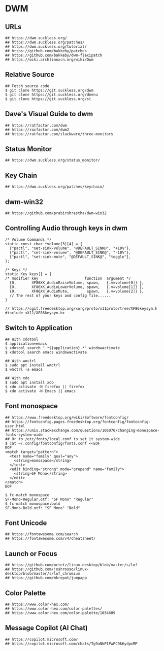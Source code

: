 DWM
===

## URLs

    ## https://dwm.suckless.org/
    ## https://dwm.suckless.org/patches/
    ## https://dwm.suckless.org/tutorial/
    ## https://github.com/bakkeby/patches
    ## https://github.com/bakkeby/dwm-flexipatch
    ## https://wiki.archlinuxcn.org/wiki/Dwm

## Relative Source

    ## Fetch source code
    $ git clone https://git.suckless.org/dwm
    $ git clone https://git.suckless.org/dmenu
    $ git clone https://git.suckless.org/st

## Dave's Visual Guide to dwm

    ## https://ratfactor.com/dwm
    ## https://racfactor.com/dwm2
    ## https://ratfactor.com/slackware/three-monitors

## Status Monitor

    ## https://dwm.suckless.org/status_monitor/

## Key Chain

    ## https://dwm.suckless.org/patches/keychain/

## dwm-win32

    ## https://github.com/prabirshrestha/dwm-win32

## Controlling Audio through keys in dwm

    /* Volume Commands */
    static const char *volume[3][4] = {
      {"pactl", "set-sink-volume", "@DEFAULT_SINK@", "+10%"},
      {"pactl", "set-sink-volume", "@DEFAULT_SINK@", "-10%"},
      {"pactl", "set-sink-mute", "@DEFAULT_SINK@", "toggle"},
    };

    /* Keys */
    static Key keys[] = {
    /* modifier key                     function  argument */
      {0,       XF86XK_AudioRaiseVolume, spawn,   {.v=volume[0]} },
      {0,       XF86XK_AudioLowerVolume, spawn,   {.v=volume[1]} },
      {0,       XF86XK_AudioMute,        spawn,   {.v=volume[2]} },
      // The rest of your keys and config file......
    }

    // https://cgit.freedesktop.org/xorg/proto/x11proto/tree/XF86keysym.h
    #include <X11/XF86keysym.h>


## Switch to Application

    ## With xdotool
    $ application=emacs
    $ xdotool search ".*${application}.*" windowactivate
    $ xdotool search emacs windowactivate

    ## With wmctrl
    $ sudo apt install wmctrl
    $ wmctrl -a emacs

    ## With xdo
    $ sudo apt install xdo
    $ xdo activate -N firefox || firefox
    $ xdo activate -N Emacs || emacs

## Font monospace

    ## https://www.freedesktop.org/wiki/Software/fontconfig/
    ## https://fontconfig.pages.freedesktop.org/fontconfig/fontconfig-user.html
    ## https://unix.stackexchange.com/questions/106070/changing-monospace-fonts-system-wide
    ## Or to /etc/fonts/local.conf to set it system-wide
    $ cat ~/.config/fontconfig/fonts.conf <<EOF
    EOF
    <match target="pattern">
      <test name="family" qual="any">
        <string>monospace</string>
      </test>
      <edit binding="strong" mode="prepend" name="family">
        <string>SF Mono</string>
      </edit>
    </match>
    EOF

    $ fc-match monospace
    SF-Mono-Regular.otf: "SF Mono" "Regular"
    $ fc-match monospace:bold
    SF-Mono-Bold.otf: "SF Mono" "Bold"

## Font Unicode

    ## https://fontawesome.com/search
    ## https://fontawesome.com/v4/cheatsheet/

## Launch or Focus

    ## https://github.com/octetz/linux-desktop/blob/master/s/lof
    ## https://github.com/joshrosso/linux-desktop/blob/master/s/lof_chromium
    ## https://github.com/mkropat/jumpapp

## Color Palette

    ## https://www.color-hex.com/
    ## https://www.color-hex.com/color-palettes/
    ## https://www.color-hex.com/color-palette/1034689

## Message Copilot (AI Chat)

    ## https://copilot.microsoft.com/
    ## https://copilot.microsoft.com/chats/Tg9aNkP1PwPC9kHydpxMF
